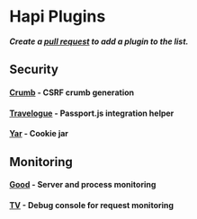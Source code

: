 # Hapi Plugins

***Create a [pull request](http://help.github.com/send-pull-requests/) to add a plugin to the list.***

## Security

#### [Crumb](https://npmjs.org/package/crumb) - CSRF crumb generation

#### [Travelogue](https://npmjs.org/package/travelogue) - Passport.js integration helper

#### [Yar](https://npmjs.org/package/yar) - Cookie jar


## Monitoring

#### [Good](https://npmjs.org/package/good) - Server and process monitoring

#### [TV](https://npmjs.org/package/tv) - Debug console for request monitoring  
